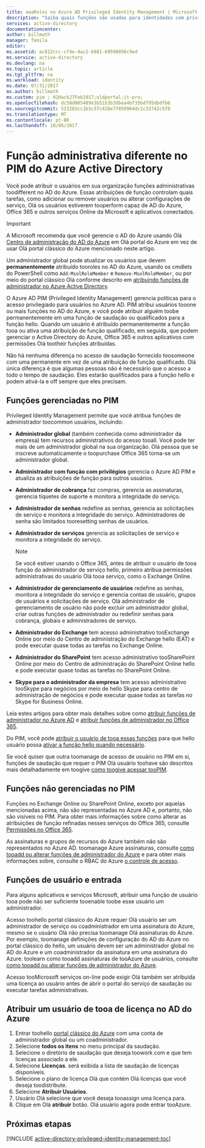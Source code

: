 ```yaml
---
title: aaaRoles no Azure AD Privileged Identity Management | Microsoft Docs
description: "Saiba quais funções são usadas para identidades com privilégios com hello extensão Privileged Identity Management do Azure."
services: active-directory
documentationcenter: 
author: billmath
manager: femila
editor: 
ms.assetid: ac812ccc-cf4e-4ac2-b981-69598056c9ed
ms.service: active-directory
ms.devlang: na
ms.topic: article
ms.tgt_pltfrm: na
ms.workload: identity
ms.date: 07/31/2017
ms.author: billmath
ms.custom: pim ; H1Hack27Feb2017;oldportal;it-pro;
ms.openlocfilehash: dc58d005489e3b51b3b3dbea4bf35bd795dbdfb6
ms.sourcegitcommit: 523283cc1b3c37c428e77850964dc1c33742c5f0
ms.translationtype: MT
ms.contentlocale: pt-BR
ms.lasthandoff: 10/06/2017
---
```

# <a name="different-administrative-role-in-azure-active-directory-pim"></a>Função administrativa diferente no PIM do Azure Active Directory
<!-- **PLACEHOLDER: Need description of how this works. Azure PIM uses roles from MSODS objects.**-->

Você pode atribuir o usuários em sua organização funções administrativas toodifferent no AD do Azure. Essas atribuições de função controlam quais tarefas, como adicionar ou remover usuários ou alterar configurações de serviço, Olá os usuários estiverem tooperform capaz de AD do Azure, Office 365 e outros serviços Online da Microsoft e aplicativos conectados.  

> [!IMPORTANT]
> A Microsoft recomenda que você gerencie o AD do Azure usando Olá [Centro de administração do AD do Azure](https://aad.portal.azure.com) em Olá portal do Azure em vez de usar Olá portal clássico do Azure mencionado neste artigo.

Um administrador global pode atualizar os usuários que devem **permanentemente** atribuído tooroles no AD do Azure, usando os cmdlets do PowerShell como `Add-MsolRoleMember` e `Remove-MsolRoleMember`, ou por meio do portal clássico Olá conforme descrito em [ atribuindo funções de administrador no Azure Active Directory](active-directory-assign-admin-roles.md).

O Azure AD PIM (Privileged Identity Management) gerencia políticas para o acesso privilegiado para usuários no Azure AD. PIM atribui usuários tooone ou mais funções no AD do Azure, e você pode atribuir alguém toobe permanentemente em uma função de saudação ou qualificados para a função hello. Quando um usuário é atribuído permanentemente a função tooa ou ativa uma atribuição de função qualificado, em seguida, que podem gerenciar o Active Directory do Azure, Office 365 e outros aplicativos com permissões Olá tootheir funções atribuídas.

Não há nenhuma diferença no acesso de saudação fornecido toosomeone com uma permanente em vez de uma atribuição de função qualificado. Olá única diferença é que algumas pessoas não é necessário que o acesso a todo o tempo de saudação. Eles estarão qualificados para a função hello e podem ativá-la e off sempre que eles precisam.

## <a name="roles-managed-in-pim"></a>Funções gerenciadas no PIM
Privileged Identity Management permite que você atribua funções de administrador toocommon usuários, incluindo:

* **Administrador global** (também conhecida como administrador da empresa) tem recursos administrativos do acesso tooall. Você pode ter mais de um administrador global na sua organização. Olá pessoa que se inscreve automaticamente o toopurchase Office 365 torna-se um administrador global.
* **Administrador com função com privilégios** gerencia o Azure AD PIM e atualiza as atribuições de função para outros usuários.  
* **Administrador de cobrança** faz compras, gerencia as assinaturas, gerencia tíquetes de suporte e monitora a integridade do serviço.
* **Administrador de senhas** redefine as senhas, gerencia as solicitações de serviço e monitora a integridade do serviço. Administradores de senha são limitados tooresetting senhas de usuários.
* **Administrador de serviços** gerencia as solicitações de serviço e monitora a integridade do serviço.
  
  > [!NOTE]
  > Se você estiver usando o Office 365, antes de atribuir o usuário de tooa função do administrador de serviço hello, primeiro atribua permissões administrativas do usuário Olá tooa serviço, como o Exchange Online.
  > 
  > 
* **Administrador de gerenciamento de usuários** redefine as senhas, monitora a integridade do serviço e gerencia contas de usuário, grupos de usuários e solicitações de serviço. Olá administrador de gerenciamento de usuário não pode excluir um administrador global, criar outras funções de administrador ou redefinir senhas para cobrança, globais e administradores de serviço.
* **Administrador do Exchange** tem acesso administrativo tooExchange Online por meio do Centro de administração do Exchange hello (EAT) e pode executar quase todas as tarefas no Exchange Online.
* **Administrador do SharePoint** tem acesso administrativo tooSharePoint Online por meio do Centro de administração do SharePoint Online hello e pode executar quase todas as tarefas no SharePoint Online.
* **Skype para o administrador da empresa** tem acesso administrativo tooSkype para negócios por meio de hello Skype para centro de administração de negócios e pode executar quase todas as tarefas no Skype for Business Online.

Leia estes artigos para obter mais detalhes sobre como [atribuir funções de administrador no Azure AD](active-directory-assign-admin-roles.md) e [atribuir funções de administrador no Office 365](https://support.office.com/article/Assigning-admin-roles-in-Office-365-eac4d046-1afd-4f1a-85fc-8219c79e1504).

<!--**PLACEHOLDER: hello above article may not be hello one we want since PIM gets roles from places other that Office 365**-->


Do PIM, você pode [atribuir o usuário de tooa essas funções](active-directory-privileged-identity-management-how-to-add-role-to-user.md) para que hello usuário possa [ativar a função hello quando necessário](active-directory-privileged-identity-management-how-to-activate-role.md).

Se você quiser que outra toomanage de acesso de usuário no PIM em si, funções de saudação que requer o PIM Olá usuário toohave são descritos mais detalhadamente em toogive [como toogive acessar tooPIM](active-directory-privileged-identity-management-how-to-give-access-to-pim.md).

<!-- ## hello PIM Security Administrator Role **PLACEHOLDER: Need description of hello Security Administrator role.**-->

## <a name="roles-not-managed-in-pim"></a>Funções não gerenciadas no PIM
Funções no Exchange Online ou SharePoint Online, exceto por aquelas mencionadas acima, não são representadas no Azure AD e, portanto, não são visíveis no PIM. Para obter mais informações sobre como alterar as atribuições de função refinadas nesses serviços do Office 365, consulte [Permissões no Office 365](https://support.office.com/article/Permissions-in-Office-365-da585eea-f576-4f55-a1e0-87090b6aaa9d).

As assinaturas e grupos de recursos do Azure também não são representados no Azure AD. toomanage Azure assinaturas, consulte [como tooadd ou alterar funções de administrador do Azure](../billing/billing-add-change-azure-subscription-administrator.md) e para obter mais informações sobre, consulte o RBAC do Azure [o controle de acesso](role-based-access-control-configure.md).

<!--**hello above links might be replaced by ones that are from within this documentation repository **-->


## <a name="user-roles-and-signing-in"></a>Funções de usuário e entrada
Para alguns aplicativos e serviços Microsoft, atribuir uma função de usuário tooa pode não ser suficiente tooenable toobe esse usuário um administrador.

Acesso toohello portal clássico do Azure requer Olá usuário ser um administrador de serviço ou coadministrador em uma assinatura do Azure, mesmo se o usuário Olá não precisa toomanage Olá assinaturas do Azure.  Por exemplo, toomanage definições de configuração do AD do Azure no portal clássico do hello, um usuário devem ser um administrador global no AD do Azure e um coadministrador da assinatura em uma assinatura do Azure.  toolearn como tooadd assinaturas de tooAzure de usuários, consulte [como tooadd ou alterar funções de administrador do Azure](../billing/billing-add-change-azure-subscription-administrator.md).

Acesso tooMicrosoft serviços on-line pode exigir Olá também ser atribuída uma licença ao usuário antes de abrir o portal do serviço de saudação ou executar tarefas administrativas.

## <a name="assign-a-license-tooa-user-in-azure-ad"></a>Atribuir um usuário de tooa de licença no AD do Azure
1. Entrar toohello [portal clássico do Azure](http://manage.windowsazure.com) com uma conta de administrador global ou um coadministrador.
2. Selecione **todos os itens** no menu principal da saudação.
3. Selecione o diretório de saudação que deseja toowork com e que tem licenças associado a ele.
4. Selecione **Licenças**. será exibida a lista de saudação de licenças disponíveis.
5. Selecione o plano de licença Olá que contém Olá licenças que você deseja toodistribute.
6. Selecione **Atribuir Usuários**.
7. Usuário Olá selecione que você deseja tooassign uma licença para.
8. Clique em Olá **atribuir** botão.  Olá usuário agora pode entrar tooAzure.

<!--Every topic should have next steps and links toohello next logical set of content tookeep hello customer engaged-->
## <a name="next-steps"></a>Próximas etapas
[!INCLUDE [active-directory-privileged-identity-management-toc](../../includes/active-directory-privileged-identity-management-toc.md)]

